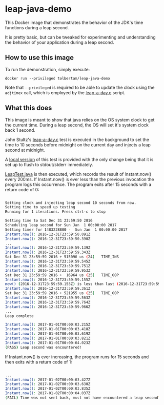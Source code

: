 # leap-java-demo

This Docker image that demonstrates the behavior of the JDK's time functions during a leap second.

It is pretty basic, but can be tweaked for experimenting and understanding the behavior of your application during a leap second.

## How to use this image

To run the demonstration, simply execute:

```
docker run --privileged tolbertam/leap-java-demo
```

Note that `--privileged` is required to be able to update the clock using the `adjtimex` call, which is employed by the [leap-a-day.c][leap-a-day] script.

## What this does

This image is meant to show that java relies on the OS system clock to get the current time.  During a leap second, the OS will set it's system clock back 1 second.

John Stultz's [leap-a-day.c][leap-a-day] test is executed in the background to set the time to 10 seconds before midnight on the current day and injects a leap second at midnight.

A [local version](/leap-a-day.c#L188-L190) of this test is provided with the only change being that it is set up to flush to stdout/stderr immediately.

[LeapTest.java](/LeapTest.java) is then executed, which records the result of Instant.now() every 200ms.  If Instant.now() is ever less than the previous invocation the program logs this occurrence.  The program exits after 15 seconds with a return code of 0:

```sh

Setting clock and injecting leap second 10 seconds from now.
Setting time to speed up testing
Running for 1 iterations. Press ctrl-c to stop

Setting time to Sat Dec 31 23:59:50 2016
Scheduling leap second for Sun Jan  1 00:00:00 2017
Setting timer for 1483228800 -  Sun Jan  1 00:00:00 2017
Instant.now(): 2016-12-31T23:59:50.091Z
Instant.now(): 2016-12-31T23:59:50.390Z
...
Instant.now(): 2016-12-31T23:59:59.139Z
Instant.now(): 2016-12-31T23:59:59.343Z
Sat Dec 31 23:59:59 2016 + 515090 us (24)   TIME_INS
Instant.now(): 2016-12-31T23:59:59.545Z
Instant.now(): 2016-12-31T23:59:59.751Z
Instant.now(): 2016-12-31T23:59:59.953Z
Sat Dec 31 23:59:59 2016 +  16964 us (25)   TIME_OOP
Instant.now(): 2016-12-31T23:59:59.155Z
now() (2016-12-31T23:59:59.155Z) is less than last (2016-12-31T23:59:59.953Z), leap second must have been encountered. <--
Instant.now(): 2016-12-31T23:59:59.361Z
Sat Dec 31 23:59:59 2016 + 521955 us (25)   TIME_OOP
Instant.now(): 2016-12-31T23:59:59.563Z
Instant.now(): 2016-12-31T23:59:59.764Z
Instant.now(): 2016-12-31T23:59:59.966Z
...
Leap complete

Instant.now(): 2017-01-01T00:00:03.215Z
Instant.now(): 2017-01-01T00:00:03.418Z
Instant.now(): 2017-01-01T00:00:03.619Z
Instant.now(): 2017-01-01T00:00:03.821Z
Instant.now(): 2017-01-01T00:00:04.023Z
(PASS) Leap second was encountered!
```

If Instant.now() is ever increasing, the program runs for 15 seconds and then exits with a return code of 1:

```sh

...
Instant.now(): 2017-01-02T00:00:03.427Z
Instant.now(): 2017-01-02T00:00:03.630Z
Instant.now(): 2017-01-02T00:00:03.835Z
Instant.now(): 2017-01-02T00:00:04.037Z
(FAIL) Time was not sent back, must not have encountered a leap second?
```

[leap-a-day]: https://github.com/johnstultz-work/timetests/blob/master/leap-a-day.c
